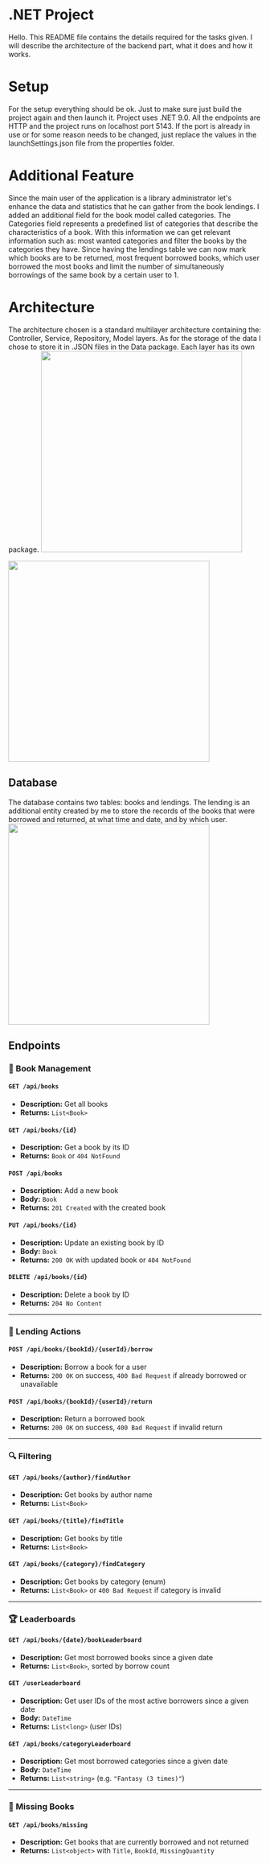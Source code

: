# .NET Project

Hello. This README file contains the details required for the tasks given. I will describe the architecture of the backend part, what it does and how it works.


# Setup

For the setup everything should be ok. Just to make sure just build the project again and then launch it. Project uses .NET 9.0. All the endpoints are HTTP and the project runs on localhost port 5143. If the port is already in use or for some reason needs to be changed, just replace the values in the launchSettings.json file from the properties folder.

# Additional Feature
Since the main user of the application is a library administrator let's enhance the data and statistics that he can gather from the book lendings. I added an additional field for the book model called categories. The Categories field represents a predefined list of categories that describe the characteristics of a book. With this information we can get relevant information such as: most wanted categories and filter the books by the categories they have. Since having the lendings table we can now mark which books are to be returned, most frequent borrowed books, which user borrowed the most books and limit the number of simultaneously borrowings of the same book by a certain user to 1.

# Architecture

The architecture chosen is a standard multilayer architecture containing the: Controller, Service, Repository, Model layers. As for the storage of the data I chose to store it in .JSON files in the Data package. Each layer has its own package.
<img src="https://github.com/user-attachments/assets/881eb6e5-dd15-4d15-8edd-8862897a599e" width="400"/>

<img src="https://github.com/user-attachments/assets/e8c8da99-1bf6-43b2-ad1b-b140c4edd2ff" width="400"/>


## Database

The database contains two tables: books and lendings. The lending is an additional entity created by me to store the records of the books that were borrowed and returned, at what time and date, and by which user.  
<img src="https://github.com/user-attachments/assets/060d8a52-4e45-46a6-a06e-a7e2cfe74790" width="400"/>

## Endpoints
### 📖 Book Management

#### `GET /api/books`
- **Description:** Get all books
- **Returns:** `List<Book>`

#### `GET /api/books/{id}`
- **Description:** Get a book by its ID
- **Returns:** `Book` or `404 NotFound`

#### `POST /api/books`
- **Description:** Add a new book
- **Body:** `Book`
- **Returns:** `201 Created` with the created book

#### `PUT /api/books/{id}`
- **Description:** Update an existing book by ID
- **Body:** `Book`
- **Returns:** `200 OK` with updated book or `404 NotFound`

#### `DELETE /api/books/{id}`
- **Description:** Delete a book by ID
- **Returns:** `204 No Content`

---

### 📗 Lending Actions

#### `POST /api/books/{bookId}/{userId}/borrow`
- **Description:** Borrow a book for a user
- **Returns:** `200 OK` on success, `400 Bad Request` if already borrowed or unavailable

#### `POST /api/books/{bookId}/{userId}/return`
- **Description:** Return a borrowed book
- **Returns:** `200 OK` on success, `400 Bad Request` if invalid return

---

### 🔍 Filtering

#### `GET /api/books/{author}/findAuthor`
- **Description:** Get books by author name
- **Returns:** `List<Book>`

#### `GET /api/books/{title}/findTitle`
- **Description:** Get books by title
- **Returns:** `List<Book>`

#### `GET /api/books/{category}/findCategory`
- **Description:** Get books by category (enum)
- **Returns:** `List<Book>` or `400 Bad Request` if category is invalid

---

### 🏆 Leaderboards

#### `GET /api/books/{date}/bookLeaderboard`
- **Description:** Get most borrowed books since a given date
- **Returns:** `List<Book>`, sorted by borrow count

#### `GET /userLeaderboard`
- **Description:** Get user IDs of the most active borrowers since a given date
- **Body:** `DateTime`
- **Returns:** `List<long>` (user IDs)

#### `GET /api/books/categoryLeaderboard`
- **Description:** Get most borrowed categories since a given date
- **Body:** `DateTime`
- **Returns:** `List<string>` (e.g. `"Fantasy (3 times)"`)

---

### 🚫 Missing Books

#### `GET /api/books/missing`
- **Description:** Get books that are currently borrowed and not returned
- **Returns:** `List<object>` with `Title`, `BookId`, `MissingQuantity`

